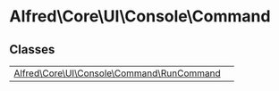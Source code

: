 
                                                                                                                                            
    
# Alfred\Core\UI\Console\Command



## Classes
| | |
| --- | --- |
| [Alfred\Core\UI\Console\Command\RunCommand](../../../../Alfred/Core/UI/Console/Command/RunCommand.md) |  |






                                                                                                                                                                                                                                                                                                                                                                                                            
    
                                                                                                                                                                                                                                                                             
                